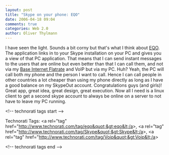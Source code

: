 ```yaml
---
layout: post
title: "Skype on your phone: EQO"
date: 2006-04-18 09:04
comments: true
categories: Web 2.0
author: Oliver Thylmann
---
```






I have seen the light. Sounds a bit corny but that's what I think about [EQO](http://www.eqo.com/). The application links in to your Skype installation on your PC and gives you a view of that PC application. That means that I can send instant messages to the users that are online but even better than that I can call them, and not via my [Base Internet Flatrate](http://www.base.de/) and VoIP but via my PC. Huh? Yeah, the PC will call both my phone and the person I want to call. Hence I can call people in other countries a lot cheaper than using my phone directly as long as I have a good balance on my SkypeOut account. Congratulations guys (and girls)! Great app, great idea, great design, great execution. Now all I need is a linux client to get a second skype account to always be online on a server to not have to leave my PC running.

&lt;!-- technorati tags start --&gt;

Technorati Tags: &lt;a rel=&quot;tag&quot; href=&quot;http://www.technorati.com/tag/eqo&quot;&gt;eqo&lt;/a&gt;, &lt;a rel=&quot;tag&quot; href=&quot;http://www.technorati.com/tag/Skype&quot;&gt;Skype&lt;/a&gt;, &lt;a rel=&quot;tag&quot; href=&quot;http://www.technorati.com/tag/Voip&quot;&gt;Voip&lt;/a&gt;

&lt;!-- technorati tags end --&gt;

